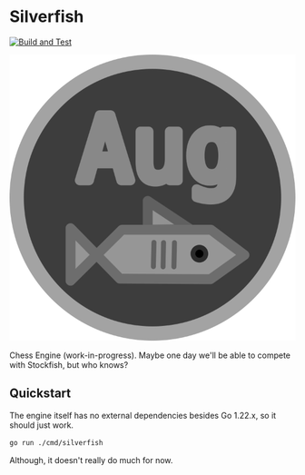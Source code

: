 # Silverfish
[![Build and Test](https://github.com/carpetmaker3162/silverfish/actions/workflows/go.yml/badge.svg)](https://github.com/carpetmaker3162/silverfish/actions/workflows/go.yml)

![Logo](https://raw.githubusercontent.com/carpetmaker3162/silverfish/refs/heads/master/logo.svg)

Chess Engine (work-in-progress). Maybe one day we'll be able to compete with Stockfish, but who knows?

## Quickstart

The engine itself has no external dependencies besides Go 1.22.x, so it should just work.

```bash
go run ./cmd/silverfish
```

Although, it doesn't really do much for now.
